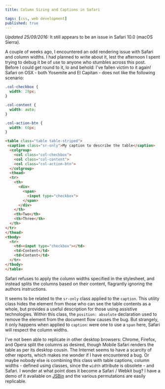 ```yaml
---
title: Column Sizing and Captions in Safari

tags: [css, web development]
published: true
---
```



<p class="message">
  <em>Updated 25/09/2016:</em> It still appears to be an issue in Safari 10.0 (macOS Sierra).
</p>

A couple of weeks ago, I encountered an odd rendering issue with Safari and column widths. I had planned to write about it, lest the afternoon I spent trying to debug it be of use to anyone who stumbles across this post. Before I could get round to it, lo and behold: I've fallen victim to it again! Safari on OSX - both Yosemite and El Capitan - does not like the following scenario:

```css
.col-checkbox {
  width: 28px;
}

.col-content {
  width: auto;
}

.col-action-btn {
  width: 60px;
}
```

```html
<table class="table table-striped">
 <caption class="sr-only">My caption to describe the table</caption>
  <colgroup>
    <col class="col-checkbox">
    <col class="col-content">
    <col class="col-action-btn">
  </colgroup>
  <thead>
  <tr>
    <th>
      <div>
        <span>
          <input type="checkbox">
        </span>
      </div>
    </th>
    <th>Two</th>
    <th>Three</th>
  </th>
</tr>
</thead>
<tbody>
  <tr>
    <td><input type="checkbox"></td>
    <td>Content</td>
    <td>Content</td>
  </tr>
</tbody>
</table>
```

Safari refuses to apply the column widths specified in the stylesheet, and instead splits the columns based on their content, flagrantly ignoring the authors instructions.

It seems to be related to the `sr-only` class applied to the `caption`. This utility class hides the element from those who can see the table contents as a whole, but provides a useful description for those using assistive technologies. Within this class, the `position: absolute` declaration used to remove the element from the document flow causes the bug. But strangely, it only happens when applied to `caption`: were one to use a `span` here, Safari will respect the column widths.

<!-- ![Screenshot illustrating the table rendering bug in Safari](/public/img/src/safari-table-bug.png) -->

I've not been able to replicate in other desktop browsers: Chrome, Firefox, and Opera split the columns as desired, though Mobile Safari renders the table as per its desktop cousin. The Internet seems to have a scarcity of other reports, which makes me wonder if I have encountered a bug. Or maybe nobody else is combining this class with table captions, column widths - defined using classes, since the `width` attribute is obsolete - and Safari. I wonder at what point does it become a Safari / Webkit bug? I have a demo of it available on [JSBin](http://jsbin.com/sabisa/embed?html,output) and the various permutations are easily replicable.
